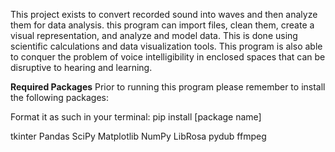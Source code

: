 This project exists to convert recorded sound into waves and then analyze them for data analysis. this program can import files, clean them, create a visual representation, and analyze and model data. This is done using scientific calculations and data visualization tools. This program is also able to conquer the problem of voice intelligibility in enclosed spaces that can be disruptive to hearing and learning. 

**Required Packages**
Prior to running this program please remember to install the following packages:

Format it as such in your terminal:
pip install [package name]

tkinter
Pandas
SciPy
Matplotlib
NumPy
LibRosa
pydub
ffmpeg
